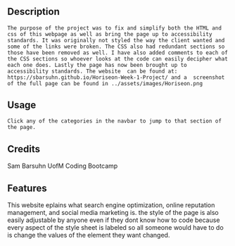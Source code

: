 # <Your-Project-Title>

## Description

    The purpose of the project was to fix and simplify both the HTML and css of this webpage as well as bring the page up to accessibility standards. It was originally not styled the way the client wanted and some of the links were broken. The CSS also had redundant sections so those have been removed as well. I have also added comments to each of the CSS sections so whoever looks at the code can easily decipher what each one does. Lastly the page has now been brought up to accessibility standards. The website  can be found at: https://sbarsuhn.github.io/Horiseon-Week-1-Project/ and a  screenshot of the full page can be found in ../assets/images/Horiseon.png
    

## Usage

    Click any of the categories in the navbar to jump to that section of the page.


## Credits

Sam Barsuhn
UofM Coding Bootcamp


## Features

This website eplains what search engine optimization, online reputation management, and social media marketing is. the style of the page is also easily adjustable by anyone even if they dont know how to code because every aspect of the style sheet is labeled so all someone would have to do is change the values of the element they want changed.


